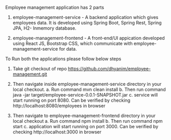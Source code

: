 Employee management application has 2 parts

1. employee-management-service - A backend application which gives employees data. It is developed using Spring Boot, Spring Rest, Spring JPA, H2- Inmemory database.

2. employee-management-frontend - A front-end/UI appication developed using React JS, Bootstrap CSS, which communicate  with employee-management-service for data.


To Run both the applications please follow below steps

1. Take git checkout of repo https://github.com/dhyanim/employee-management.git

2. Then navigate inside employee-management-service directory in your local checkout. 
      a. Run command mvn clean install
      b. Then run command java -jar target/employee-service-0.0.1-SNAPSHOT.jar
      c. service will start running on port 8080. Can be verified by checking http://localhost:8080/employees in browser
 
 3. Then navigate to   employee-management-frontend directory in your local checkout
      a. Run command npm install
      b. Then  run command npm start
      c. application will start running on port 3000. Can be verified by checking http://localhost:3000 in browser
      
     

